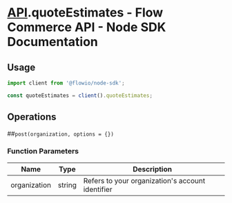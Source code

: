 # [API](README.md).quoteEstimates - Flow Commerce API - Node SDK Documentation



## Usage

```JavaScript
import client from '@flowio/node-sdk';

const quoteEstimates = client().quoteEstimates;
```

## Operations

##`post(organization, options = {})`

### Function Parameters

| Name  | Type | Description |
| ---- | ---- | ---- |
| organization | string | Refers to your organization&#x27;s account identifier |


